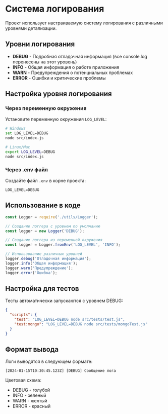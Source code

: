 # Система логирования

Проект использует настраиваемую систему логирования с различными уровнями детализации.

## Уровни логирования

- **DEBUG** - Подробная отладочная информация (все console.log перенесены на этот уровень)
- **INFO** - Общая информация о работе приложения
- **WARN** - Предупреждения о потенциальных проблемах
- **ERROR** - Ошибки и критические проблемы

## Настройка уровня логирования

### Через переменную окружения

Установите переменную окружения `LOG_LEVEL`:

```bash
# Windows
set LOG_LEVEL=DEBUG
node src/index.js

# Linux/Mac
export LOG_LEVEL=DEBUG
node src/index.js
```

### Через .env файл

Создайте файл `.env` в корне проекта:

```env
LOG_LEVEL=DEBUG
```

## Использование в коде

```javascript
const Logger = require('./utils/Logger');

// Создание логгера с уровнем по умолчанию
const logger = new Logger('DEBUG');

// Создание логгера из переменной окружения
const logger = Logger.fromEnv('LOG_LEVEL', 'INFO');

// Использование различных уровней
logger.debug('Отладочная информация');
logger.info('Общая информация');
logger.warn('Предупреждение');
logger.error('Ошибка');
```

## Настройка для тестов

Тесты автоматически запускаются с уровнем DEBUG:

```json
{
  "scripts": {
    "test": "LOG_LEVEL=DEBUG node src/tests/test.js",
    "test:mongo": "LOG_LEVEL=DEBUG node src/tests/mongoTest.js"
  }
}
```

## Формат вывода

Логи выводятся в следующем формате:

```
[2024-01-15T10:30:45.123Z] [DEBUG] Сообщение лога
```

Цветовая схема:
- DEBUG - голубой
- INFO - зеленый
- WARN - желтый
- ERROR - красный
